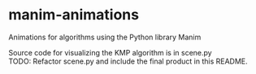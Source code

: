 # manim-animations
Animations for algorithms using the Python library Manim

Source code for visualizing the KMP algorithm is in scene.py  
TODO: Refactor scene.py and include the final product in this README.
